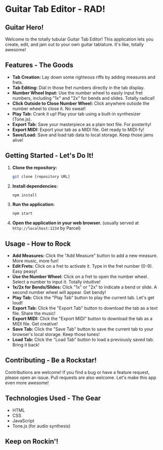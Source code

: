 # Guitar Tab Editor - RAD!

## Guitar Hero!

Welcome to the totally tubular Guitar Tab Editor! This application lets you create, edit, and jam out to your own guitar tablature. It's like, totally awesome!

## Features - The Goods

*   **Tab Creation:** Lay down some righteous riffs by adding measures and frets.
*   **Tab Editing:** Dial in those fret numbers directly in the tab display.
*   **Number Wheel Input:** Use the number wheel to easily input fret numbers, including "1x" and "2x" for bends and slides. Totally radical!
*   **Click Outside to Close Number Wheel:** Click anywhere outside the number wheel to close it. No sweat!
*   **Play Tab:** Crank it up! Play your tab using a built-in synthesizer (Tone.js).
*   **Export Tab:** Save your masterpiece as a plain text file. For posterity!
*   **Export MIDI:** Export your tab as a MIDI file. Get ready to MIDI-fy!
*   **Save/Load:** Save and load tab data to local storage. Keep those jams alive!

## Getting Started - Let's Do It!

1.  **Clone the repository:**

    ```bash
    git clone [repository URL]
    ```

2.  **Install dependencies:**

    ```bash
    npm install
    ```

3.  **Run the application:**

    ```bash
    npm start
    ```

4.  **Open the application in your web browser.** (usually served at `http://localhost:1234` by Parcel)

## Usage - How to Rock

*   **Add Measures:** Click the "Add Measure" button to add a new measure. More music, more fun!
*   **Edit Frets:** Click on a fret to activate it. Type in the fret number (0-9). Easy peasy!
*   **Use the Number Wheel:** Click on a fret to open the number wheel. Select a number to input it. Totally intuitive!
*   **1x/2x for Bends/Slides:** Click "1x" or "2x" to indicate a bend or slide. A second number wheel will appear. Get bendy!
*   **Play Tab:** Click the "Play Tab" button to play the current tab. Let's get loud!
*   **Export Tab:** Click the "Export Tab" button to download the tab as a text file. Share the music!
*   **Export MIDI:** Click the "Export MIDI" button to download the tab as a MIDI file. Get creative!
*   **Save Tab:** Click the "Save Tab" button to save the current tab to your browser's local storage. Keep those tunes!
*   **Load Tab:** Click the "Load Tab" button to load a previously saved tab. Bring it back!

## Contributing - Be a Rockstar!

Contributions are welcome! If you find a bug or have a feature request, please open an issue. Pull requests are also welcome. Let's make this app even more awesome!

## Technologies Used - The Gear

*   HTML
*   CSS
*   JavaScript
*   Tone.js (for audio synthesis)

## Keep on Rockin'!
